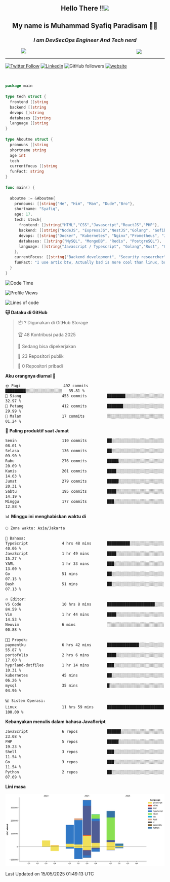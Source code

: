 <h2 align="center">

Hello There !!<img src="https://media.giphy.com/media/12oufCB0MyZ1Go/giphy.gif" width="50"></h2>

<h2 align="center">My name is Muhammad Syafiq Paradisam 👋👋</h2>

<h3 align="center"><em>I am DevSecOps Engineer And Tech nerd
</em></h3>

<img align="left" style="margin-left: 50px" src="https://static.zerochan.net/Alina.Clover.1024.4345060.webp" width="315"/>

<img align="center" style="margin-left: 50px" src="https://i.pinimg.com/736x/69/82/aa/6982aafd816ea48f48d0639c7797915c.jpg" width=250/>

<hr/>

[![Twitter Follow](https://img.shields.io/twitter/follow/misteranmol?label=Follow)](https://x.com/FikkzOutfit)
[![Linkedin](https://img.shields.io/badge/-syafiq-blue?style=square&logo=Linkedin&logoColor=white&link=https://www.linkedin.com/in/syafiq-paradisam/)](https://id.linkedin.com/in/syafiq-paradisam-b72749258)
![GitHub followers](https://img.shields.io/github/followers/syafiqparadisam?label=Follower&style=social)
[![website](https://img.shields.io/badge/Website-46a2f1.svg?&style=flat-square&logo=Google-Chrome&logoColor=white&link=https://anmolsingh.me/)](https://syafiq-paradisam.my.id)

<br/>

```go
package main

type tech struct {
  frontend []string
  backend []string
  devops []string
  databases []string
  language []string
}

type Aboutme struct {
  pronouns []string
  shortname string
  age int
  tech
  currentfocus []string
  funFact: string
}

func main() {

  aboutme := &Aboutme{
    pronouns: []string{"He", "Him", "Man", "Dude","Bro"},
    shortname: "Syafiq",
    age: 17,
    tech: &tech{
      frontend: []string{"HTML","CSS","Javascript","ReactJS","PHP"},
      backend: []string{"NodeJS", "ExpressJS","NestJS","Golang", "Gofiber", "Actixweb", "PHP", "Laravel", "Flask"},
      devops: []string{"Docker", "Kubernetes", "Nginx","Prometheus", "Jaeger", "Grafana", "Linux", "CI / CD"},
      databases: []string{"MySQL", "MongoDB", "Redis", "PostgreSQL"},
      language: []string{"Javascript / Typescript", "Golang","Rust", "C", "PHP","C++"}
    },
    currentFocus: []string{"Backend development", "Security researcher", "Blue team security","DevSecOps engineer"},
    funFact: "I use artix btw, Actually bsd is more cool than linux, but i can't use it because software issue, I am weaboo but not too much"
  }
}

```

<!--START_SECTION:waka-->
![Code Time](http://img.shields.io/badge/Code%20Time-319%20hrs%208%20mins-blue)

![Profile Views](http://img.shields.io/badge/Profil%20dilihat-0-blue)

![Lines of code](https://img.shields.io/badge/Sejak%20Hello%20World%20aku%20telah%20menulis-1.3%20million%20baris%20kode-blue)

**🐱 Dataku di GitHub** 

> 📦 ? Digunakan di GitHub Storage 
 > 
> 🏆 48 Kontribusi pada 2025
 > 
> 💼 Sedang bisa dipekerjakan
 > 
> 📜 23 Repositori publik 
 > 
> 🔑 0 Repositori pribadi 
 > 
**Aku orangnya diurnal 🐤** 

```text
🌞 Pagi                   492 commits         █████████░░░░░░░░░░░░░░░░   35.81 % 
🌆 Siang                  453 commits         ████████░░░░░░░░░░░░░░░░░   32.97 % 
🌃 Petang                 412 commits         ███████░░░░░░░░░░░░░░░░░░   29.99 % 
🌙 Malam                  17 commits          ░░░░░░░░░░░░░░░░░░░░░░░░░   01.24 % 
```
📅 **Paling produktif saat Jumat** 

```text
Senin                    110 commits         ██░░░░░░░░░░░░░░░░░░░░░░░   08.01 % 
Selasa                   136 commits         ██░░░░░░░░░░░░░░░░░░░░░░░   09.90 % 
Rabu                     276 commits         █████░░░░░░░░░░░░░░░░░░░░   20.09 % 
Kamis                    201 commits         ████░░░░░░░░░░░░░░░░░░░░░   14.63 % 
Jumat                    279 commits         █████░░░░░░░░░░░░░░░░░░░░   20.31 % 
Sabtu                    195 commits         ████░░░░░░░░░░░░░░░░░░░░░   14.19 % 
Minggu                   177 commits         ███░░░░░░░░░░░░░░░░░░░░░░   12.88 % 
```


📊 **Minggu ini menghabiskan waktu di** 

```text
🕑︎ Zona waktu: Asia/Jakarta

💬 Bahasa: 
TypeScript               4 hrs 48 mins       ██████████░░░░░░░░░░░░░░░   40.06 % 
JavaScript               1 hr 49 mins        ████░░░░░░░░░░░░░░░░░░░░░   15.27 % 
YAML                     1 hr 33 mins        ███░░░░░░░░░░░░░░░░░░░░░░   13.00 % 
Go                       51 mins             ██░░░░░░░░░░░░░░░░░░░░░░░   07.15 % 
Bash                     51 mins             ██░░░░░░░░░░░░░░░░░░░░░░░   07.13 % 

🔥 Editor: 
VS Code                  10 hrs 8 mins       █████████████████████░░░░   84.59 % 
Vim                      1 hr 44 mins        ████░░░░░░░░░░░░░░░░░░░░░   14.53 % 
Neovim                   6 mins              ░░░░░░░░░░░░░░░░░░░░░░░░░   00.88 % 

🐱‍💻 Proyek: 
paymentku                6 hrs 42 mins       ██████████████░░░░░░░░░░░   55.87 % 
portofolio               2 hrs 6 mins        ████░░░░░░░░░░░░░░░░░░░░░   17.60 % 
hyprland-dotfiles        1 hr 14 mins        ███░░░░░░░░░░░░░░░░░░░░░░   10.31 % 
kubernetes               45 mins             ██░░░░░░░░░░░░░░░░░░░░░░░   06.26 % 
mysql                    35 mins             █░░░░░░░░░░░░░░░░░░░░░░░░   04.96 % 

💻 Sistem Operasi: 
Linux                    11 hrs 59 mins      █████████████████████████   100.00 % 
```

**Kebanyakan menulis dalam bahasa JavaScript** 

```text
JavaScript               6 repos             ██████░░░░░░░░░░░░░░░░░░░   23.08 % 
PHP                      5 repos             █████░░░░░░░░░░░░░░░░░░░░   19.23 % 
Shell                    3 repos             ███░░░░░░░░░░░░░░░░░░░░░░   11.54 % 
Go                       3 repos             ███░░░░░░░░░░░░░░░░░░░░░░   11.54 % 
Python                   2 repos             ██░░░░░░░░░░░░░░░░░░░░░░░   07.69 % 
```



**Lini masa**

![Lines of Code chart](https://raw.githubusercontent.com/syafiqparadisam/syafiqparadisam/master/assets/bar_graph.png)


 Last Updated on 15/05/2025 01:49:13 UTC
<!--END_SECTION:waka-->

